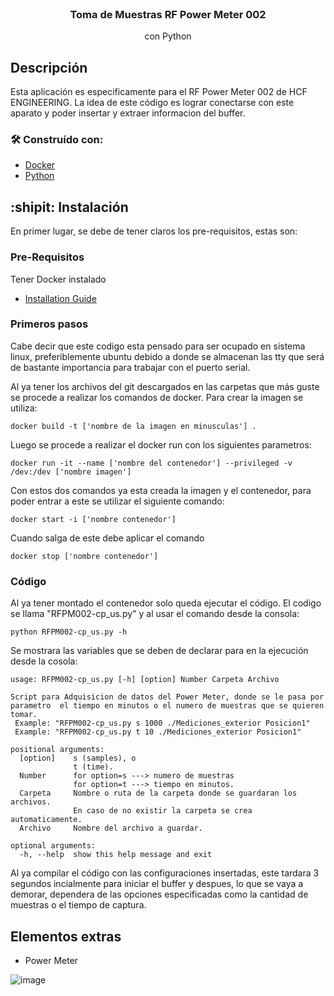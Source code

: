 <br />
<div align="center">

  <h3 align="center">Toma de Muestras RF Power Meter 002</h3>

  <p align="center">
    con Python
  </p>
</div>

## Descripción

Esta aplicación es especificamente para el RF Power Meter 002 de HCF ENGINEERING. La idea de este código es lograr conectarse con este aparato y poder insertar y extraer informacion del buffer.

### 🛠 Construído con:

* [Docker](https://www.docker.com)
* [Python](https://www.python.org)

## :shipit: Instalación

En primer lugar, se debe de tener claros los pre-requisitos, estas son:

### Pre-Requisitos

Tener Docker instalado
* [Installation Guide](https://docs.docker.com/compose/install/)

### Primeros pasos

Cabe decir que este codigo esta pensado para ser ocupado en sistema linux, preferiblemente ubuntu debido a donde se almacenan las tty que será de bastante importancia para trabajar con el puerto serial. 

Al ya tener los archivos del git descargados en las carpetas que más guste se procede a realizar los comandos de docker. Para crear la imagen se utiliza:

```curl
docker build -t ['nombre de la imagen en minusculas'] .
```

Luego se procede a realizar el docker run con los siguientes parametros:

```curl
docker run -it --name ['nombre del contenedor'] --privileged -v /dev:/dev ['nombre imagen']
```

Con estos dos comandos ya esta creada la imagen y el contenedor, para poder entrar a este se utilizar el siguiente comando:

```curl
docker start -i ['nombre contenedor']
```

Cuando salga de este debe aplicar el comando

```curl
docker stop ['nombre contenedor']
```

### Código

Al ya tener montado el contenedor solo queda ejecutar el código. El codigo se llama "RFPM002-cp_us.py" y al usar el comando desde la consola:

```curl
python RFPM002-cp_us.py -h
```
Se mostrara las variables que se deben de declarar para en la ejecución desde la cosola:

```curl
usage: RFPM002-cp_us.py [-h] [option] Number Carpeta Archivo

Script para Adquisicion de datos del Power Meter, donde se le pasa por parametro  el tiempo en minutos o el numero de muestras que se quieren tomar.
 Example: "RFPM002-cp_us.py s 1000 ./Mediciones_exterior Posicion1"
 Example: "RFPM002-cp_us.py t 10 ./Mediciones_exterior Posicion1"

positional arguments:
  [option]    s (samples), o 
              t (time).
  Number      for option=s ---> numero de muestras
              for option=t ---> tiempo en minutos.
  Carpeta     Nombre o ruta de la carpeta donde se guardaran los archivos.
              En caso de no existir la carpeta se crea automaticamente.
  Archivo     Nombre del archivo a guardar.

optional arguments:
  -h, --help  show this help message and exit

```
Al ya compilar el código con las configuraciones insertadas, este tardara 3 segundos incialmente para iniciar el buffer y despues, lo que se vaya a demorar, dependera de las opciones especificadas como la cantidad de muestras o el tiempo de captura.

## Elementos extras

* Power Meter

![image](https://user-images.githubusercontent.com/90724923/180317810-1f942937-644c-408d-a36d-47d258273130.png)

